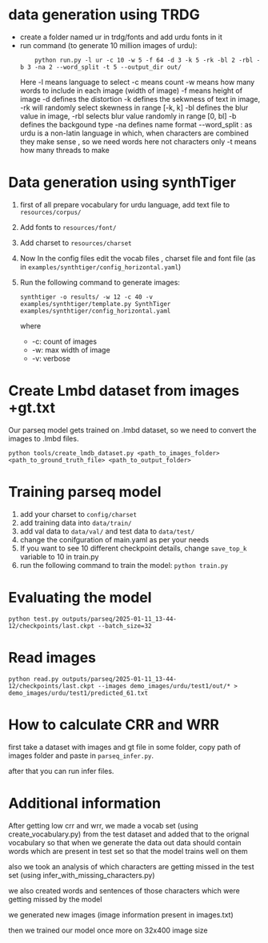 # data generation using TRDG
- create a folder named ur in trdg/fonts and add urdu fonts in it
- run command (to generate 10 million images of urdu):
    ```
        python run.py -l ur -c 10 -w 5 -f 64 -d 3 -k 5 -rk -bl 2 -rbl -b 3 -na 2 --word_split -t 5 --output_dir out/
    ```
    Here -l means language to select
    -c means count
    -w means how many words to include in each image (width of image)
    -f means height of image
    -d defines the distortion
    -k defines the sekwness of text in image, -rk will randomly select skewness in range [-k, k]
    -bl defines the blur value in image, -rbl selects blur value randomly in range [0, bl]
    -b defines the backgound type
    -na defines name format
    --word_split : as urdu is a non-latin language in which, when characters are combined they make sense , so we need words here not characters only
    -t means how many threads to make

# Data generation using synthTiger

1. first of all prepare vocabulary for urdu language, add text file to `resources/corpus/`
2. Add fonts to `resources/font/`
3. Add charset to `resources/charset`
4. Now In the config files edit the vocab files , charset file and font file (as in `examples/synthtiger/config_horizontal.yaml`)
5. Run the following command to generate images:

    ```
    synthtiger -o results/ -w 12 -c 40 -v examples/synthtiger/template.py SynthTiger examples/synthtiger/config_horizontal.yaml
    ```

    where
    - -c: count of images
    - -w: max width of image
    - -v: verbose

# Create Lmbd dataset from images +gt.txt
Our parseq model gets trained on .lmbd dataset, so we need to convert the images to .lmbd files.

```
python tools/create_lmdb_dataset.py <path_to_images_folder> <path_to_ground_truth_file> <path_to_output_folder>
```

# Training parseq model

1. add your charset to `config/charset`
2. add training data into `data/train/`
3. add val data to `data/val/` and test data to `data/test/`
4. change the conifguration of main.yaml as per your needs
5. If you want to see 10 different checkpoint details, change `save_top_k` variable to 10 in train.py
6. run the following command to train the model: `python train.py`

# Evaluating the model
```
python test.py outputs/parseq/2025-01-11_13-44-12/checkpoints/last.ckpt --batch_size=32
```

# Read images
```
python read.py outputs/parseq/2025-01-11_13-44-12/checkpoints/last.ckpt --images demo_images/urdu/test1/out/* > demo_images/urdu/test1/predicted_61.txt
```


# How to calculate CRR and WRR
first take a dataset with images and gt file in some folder, copy path of images folder and paste in `parseq_infer.py`. 

after that you can run infer files.


# Additional information
After getting low crr and wrr, we made a vocab set (using create_vocabulary.py) from the test dataset and added that to the orignal vocabulary so that  when we generate the data out data should contain words which are present in test set so that the model trains well on them

also we took an analysis of which characters are getting missed in the test set (using infer_with_missing_characters.py)

we also created words and sentences of those characters which were getting missed by the model


we generated new images (image information present in images.txt)

then we trained our model once more on 32x400 image size